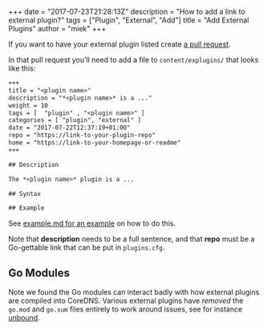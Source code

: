 +++
date = "2017-07-23T21:28:13Z"
description = "How to add a link to external plugin?"
tags = ["Plugin", "External", "Add"]
title = "Add External Plugins"
author = "miek"
+++

If you want to have your external plugin listed create [a pull request](https://github.com/coredns/coredns.io).

In that pull request you'll need to add a file to `content/explugins/` that looks
like this:

~~~ txt
+++
title = "<plugin name>"
description = "*<plugin name>* is a ..."
weight = 10
tags = [  "plugin" , "<plugin name>" ]
categories = [ "plugin", "external" ]
date = "2017-07-22T12:37:19+01:00"
repo = "https://link-to-your-plugin-repo"
home = "https://link-to-your-homepage-or-readme"
+++

## Description

The *<plugin name>* plugin is a ...

## Syntax

## Example
~~~

See [example.md for an example](https://raw.githubusercontent.com/coredns/coredns.io/master/content/explugins/example.md)
on how to do this.

Note that **description** needs to be a full sentence, and that **repo** must be a Go-gettable link
that can be put in `plugins.cfg`.

## Go Modules

Note we found the Go modules can interact badly with how external plugins are compiled into CoreDNS.
Various external plugins have *removed* the `go.mod` and `go.sum` files entirely to work around
issues, see for instance [unbound](https://github.com/coredns/unbound/).
